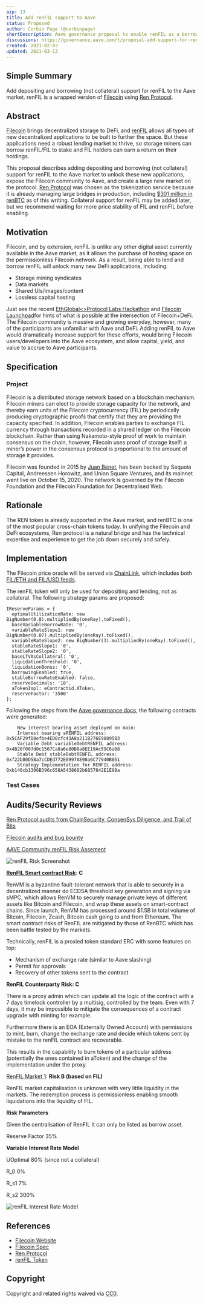 ```yaml
---
aip: 13
title: Add renFIL support to Aave
status: Proposed
author: Corbin Page (@corbinpage)
shortDescription: Aave governance proposal to enable renFIL as a borrow asset
discussions: https://governance.aave.com/t/proposal-add-support-for-renfil-filecoin/1059
created: 2021-02-03
updated: 2021-03-13
---
```



## Simple Summary


Add depositing and borrowing (not collateral) support for renFIL to the Aave market. renFIL is a wrapped version of [Filecoin](https://filecoin.io/) using [Ren Protocol](https://renproject.io/).

## Abstract


[Filecoin](https://filecoin.io/) brings decentralized storage to DeFi, and [renFIL](https://renproject.io/) allows all types of new decentralized applications to be built to further the space. But these applications need a robust lending market to thrive, so storage miners can borrow renFIL/FIL to stake and FIL holders can earn a return on their holdings.

This proposal describes adding depositing and borrowing (not collateral) support for renFIL to the Aave market to unlock these new applications, expose the Filecoin community to Aave, and create a large new market on the protocol. [Ren Protocol](https://renproject.io/) was chosen as the tokenization service because it is already managing large bridges in production, including [$301 million in renBTC](https://www.coingecko.com/en/coins/renbtc) as of this writing. Collateral support for renFIL may be added later, but we recommend waiting for more price stability of FIL and renFIL before enabling.

## Motivation


Filecoin, and by extension, renFIL is unlike any other digital asset currently available in the Aave market, as it allows the purchase of hosting space on the permissionless Filecoin network. As a result, being able to lend and borrow renFIL will unlock many new DeFi applications, including:

* Storage mining syndicates
* Data markets
* Shared UIs/images/content
* Lossless capital hosting

Just see the recent [EthGlobal<>Protocol Labs Hackathon](https://hack.ethglobal.co/hackfs/showcase) and [Filecoin Launchpad](https://www.filecoinlaunchpad.co/)for hints of what is possible at the intersection of Filecoin+DeFi. The Filecoin community is massive and growing everyday, however, many of the participants are unfamiliar with Aave and DeFi. Adding renFIL to Aave would dramatically increase support for these efforts, would bring Filecoin users/developers into the Aave ecosystem, and allow capital, yield, and value to accrue to Aave participants.

## Specification


### Project
Filecoin is a distributed storage network based on a blockchain mechanism. Filecoin miners can elect to provide storage capacity for the network, and thereby earn units of the Filecoin cryptocurrency (FIL) by periodically producing cryptographic proofs that certify that they are providing the capacity specified. In addition, Filecoin enables parties to exchange FIL currency through transactions recorded in a shared ledger on the Filecoin blockchain. Rather than using Nakamoto-style proof of work to maintain consensus on the chain, however, Filecoin uses proof of storage itself: a miner’s power in the consensus protocol is proportional to the amount of storage it provides.

Filecoin was founded in 2015 by [Juan Benet](https://twitter.com/juanbenet), has been backed by Sequoia Capital, Andreessen Horowitz, and Union Square Ventures, and its mainnet went live on October 15, 2020. The network is governed by the Filecoin Foundation and the Filecoin Foundation for Decentralised Web.

## Rationale


The REN token is already supported in the Aave market, and renBTC is one of the most popular cross-chain tokens today. In unifying the Filecoin and DeFi ecosystems, Ren protocol is a natural bridge and has the technical expertise and experience to get the job down securely and safely.



## Implementation


The Filecoin price oracle will be served via [ChainLink](https://chain.link/), which includes both [FIL/ETH and FIL/USD feeds](https://docs.chain.link/docs/ethereum-addresses).

The renFIL token will only be used for depositing and lending, not as collateral. The following strategy params are proposed:

```
IReserveParams = {
  optimalUtilizationRate: new BigNumber(0.8).multipliedBy(oneRay).toFixed(),
  baseVariableBorrowRate: '0',
  variableRateSlope1: new BigNumber(0.07).multipliedBy(oneRay).toFixed(),
  variableRateSlope2: new BigNumber(3).multipliedBy(oneRay).toFixed(),
  stableRateSlope1: '0',
  stableRateSlope2: '0',
  baseLTVAsCollateral: '0',
  liquidationThreshold: '0',
  liquidationBonus: '0',
  borrowingEnabled: true,
  stableBorrowRateEnabled: false,
  reserveDecimals: '18',
  aTokenImpl: eContractid.AToken,
  reserveFactor: '3500'
};
```

Following the steps from the [Aave governance docs](https://docs.aave.com/developers/protocol-governance/governance/propose-your-token-as-new-aave-asset), the following contracts were generated:

```
    New interest bearing asset deployed on main:
    Interest bearing aRENFIL address: 0x5CAF29fD8efbe4ED0cfc43A8a211B276E9889583
    Variable Debt variableDebtRENFIL address: 0x4B20f007d0c1567Ca8a6e80B8a8EE19Ac59C6a08
    Stable Debt stableDebtRENFIL address: 0xf22b80D58a7cCDEd772E0997AE90a6C77940B051
    Strategy Implementation for RENFIL address: 0xb140cb1306B396c658A5438602b6857842E1E98a
```

### Test Cases


## Audits/Security Reviews
[Ren Protocol audits from ChainSecurity, ConsenSys Diligence, and Trail of Bits](https://github.com/renproject/ren/wiki/Audits)

[Filecoin audits and bug bounty](https://security.filecoin.io/)

[AAVE Community renFIL Risk Assement](https://governance.aave.com/t/proposal-add-support-for-renfil-filecoin/1059/17?u=corbpage)

![renFIL Risk Screenshot](../assets/AIP-add_renFIL_support/renFIL_risk_screenshot.png)

[**RenFIL Smart contract Risk**](https://ethplorer.io/address/0xd5147bc8e386d91cc5dbe72099dac6c9b99276f5): **C**

RenVM is a byzantine fault-tolerant network that is able to securely in a decentralized manner do ECDSA threshold key generation and signing via sMPC, which allows RenVM to securely manage private keys of different assets like Bitcoin and Filecoin, and wrap these assets on smart-contract chains. Since launch, RenVM has processed around $1.5B in total volume of Bitcoin, Filecoin, Zcash, Bitcoin cash going to and from Ethereum. The smart contract risks of RenFIL are mitigated by those of RenBTC which has been battle tested by the markets.

Technically, renFIL is a proxied token standard ERC with some features on top:

* Mechanism of exchange rate (similar to Aave slashing)
* Permit for approvals
* Recovery of other tokens sent to the contract

**RenFIL Counterparty Risk: C**

There is a proxy admin which can update all the logic of the contract with a 7 days timelock controller by a multisig, controlled by the team. Even with 7 days, it may be impossible to mitigate the consequences of a contract upgrade with minting for example.

Furthermore there is an EOA (Externally Owned Account) with permissions to mint, burn, change the exchange rate and decide which tokens sent by mistake to the renFIL contract are recoverable.

This results in the capability to burn tokens of a particular address (potentially the ones contained in aToken) and the change of the implementation under the proxy.

[RenFIL Market 1](https://www.coingecko.com/en/coins/renfil): **Risk B (based on FIL)**

RenFIL market capitalisation is unknown with very little liquidity in the markets. The redemption process is permissionless enabling smooth liquidations into the liquidity of FIL.

**Risk Parameters**

Given the centralisation of RenFIL it can only be listed as borrow asset.

Reserve Factor 35%

**Variable Interest Rate Model** 

UOptimal 80% (since not a collateral)

R_0 0%

R_s1 7%

R_s2 300%

![renFIL Interest Rate Model](../assets/AIP-add_renFIL_support/renFIL_risk_graph.png)

## References
* [Filecoin Website](https://filecoin.io/)
* [Filecoin Spec](https://spec.filecoin.io/)
* [Ren Protocol](https://renproject.io/)
* [renFIL Token](https://etherscan.io/token/0xD5147bc8e386d91Cc5DBE72099DAC6C9b99276F5)

## Copyright

Copyright and related rights waived via [CC0](https://creativecommons.org/publicdomain/zero/1.0/).